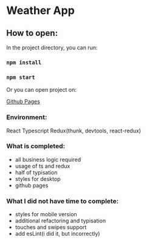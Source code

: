 # Weather App

## How to open:

In the project directory, you can run:

### `npm install`
### `npm start`

Or you can open project on:

[Github Pages](https://martinljs.github.io/Weather-App/)

### Environment:

React
Typescript
Redux(thunk, devtools, react-redux)



### What is completed:
- all business logic required
- usage of ts and redux
- half of typisation
- styles for desktop 
- github pages

### What I did not have time to complete:
- styles for mobile version
- additional refactoring and typisation
- touches and swipes support
- add esLint(i did it, but incorrectly)
